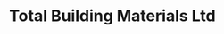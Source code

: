 ---
title: "Total Building Materials Ltd"
url: /goring-by-sea/total-building-materials-ltd/
shop: Baustoffe
---